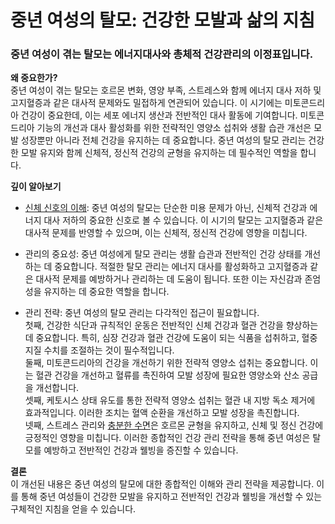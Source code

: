 
# 중년 여성의 탈모: 건강한 모발과 삶의 지침

### 중년 여성이 겪는 탈모는 에너지대사와 총체적 건강관리의 이정표입니다.

**왜 중요한가?**    
중년 여성이 겪는 탈모는 호르몬 변화, 영양 부족, 스트레스와 함께 에너지 대사 저하 및 고지혈증과 같은 대사적 문제와도 밀접하게 연관되어 있습니다. 이 시기에는 미토콘드리아 건강이 중요한데, 이는 세포 에너지 생산과 전반적인 대사 활동에 기여합니다. 미토콘드리아 기능의 개선과 대사 활성화를 위한 전략적인 영양소 섭취와 생활 습관 개선은 모발 성장뿐만 아니라 전체 건강을 유지하는 데 중요합니다. 중년 여성의 탈모 관리는 건강한 모발 유지와 함께 신체적, 정신적 건강의 균형을 유지하는 데 필수적인 역할을 합니다. 

**깊이 알아보기**

- [신체 신호의 이해](/m03/m0306): 중년 여성의 탈모는 단순한 미용 문제가 아닌, 신체적 건강과 에너지 대사 저하의 중요한 신호로 볼 수 있습니다. 이 시기의 탈모는 고지혈증과 같은 대사적 문제를 반영할 수 있으며, 이는 신체적, 정신적 건강에 영향을 미칩니다. 

- 관리의 중요성: 중년 여성에게 탈모 관리는 생활 습관과 전반적인 건강 상태를 개선하는 데 중요합니다. 적절한 탈모 관리는 에너지 대사를 활성화하고 고지혈증과 같은 대사적 문제를 예방하거나 관리하는 데 도움이 됩니다. 또한 이는 자신감과 존엄성을 유지하는 데 중요한 역할을 합니다. 

- 관리 전략: 중년 여성의 탈모 관리는 다각적인 접근이 필요합니다.    
첫째, 건강한 식단과 규칙적인 운동은 전반적인 신체 건강과 혈관 건강을 향상하는데 중요합니다. 특히, 심장 건강과 혈관 건강에 도움이 되는 식품을 섭취하고, 혈중 지질 수치를 조절하는 것이 필수적입니다.    
둘째, 미토콘드리아의 건강을 개선하기 위한 전략적 영양소 섭취는 중요합니다. 이는 혈관 건강을 개선하고 혈류를 촉진하여 모발 성장에 필요한 영양소와 산소 공급을 개선합니다.    
셋째, 케토시스 상태 유도를 통한 전략적 영양소 섭취는 혈관 내 지방 독소 제거에 효과적입니다. 이러한 조치는 혈액 순환을 개선하고 모발 성장을 촉진합니다.     
넷째, 스트레스 관리와 [충분한 수면](/m04/m0401/m040102/m04010211)은 호르몬 균형을 유지하고, 신체 및 정신 건강에 긍정적인 영향을 미칩니다. 이러한 종합적인 건강 관리 전략을 통해 중년 여성은 탈모를 예방하고 전반적인 건강과 웰빙을 증진할 수 있습니다. 

**결론**    
이 개선된 내용은 중년 여성의 탈모에 대한 종합적인 이해와 관리 전략을 제공합니다. 이를 통해 중년 여성들이 건강한 모발을 유지하고 전반적인 건강과 웰빙을 개선할 수 있는 구체적인 지침을 얻을 수 있습니다.
<!--stackedit_data:
eyJoaXN0b3J5IjpbLTExNTI4MjkxNTksLTE3Mzc3OTk4MzddfQ
==
-->